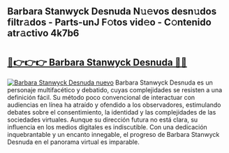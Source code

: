## Barbara Stanwyck Desnuda N𝚞𝚎vos desn𝚞dos filtr𝚊dos - Parts-unJ F𝚘tos vid𝚎o - C𝚘ntenido atr𝚊ctivo 4k7b6

# <h2><a href="http://mbaa8d.tromn.icu/?c=Barbara+Stanwyck+Desnuda">🔗👉👉👉 Barbara Stanwyck Desnuda 🔗🔗</a></h2>

[![Barbara Stanwyck Desnuda nuevo](https://i.imgur.com/pEAQMta.gif)](http://mbaa8d.tromn.icu/?c=Barbara+Stanwyck+Desnuda)
Barbara Stanwyck Desnuda es un personaje multifacético y debatido, cuyas complejidades se resisten a una definición fácil.  Su método poco convencional de interactuar con audiencias en línea ha atraído y ofendido a los observadores, estimulando debates sobre el consentimiento, la identidad y las complejidades de las sociedades virtuales. Aunque su dirección futura no está clara, su influencia en los medios digitales es indiscutible. Con una dedicación inquebrantable y un encanto innegable, el progreso de Barbara Stanwyck Desnuda en el panorama virtual es imparable.

